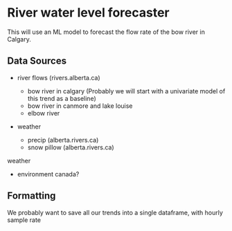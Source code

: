 # River water level forecaster

This will use an ML model to forecast the flow rate of the bow river in Calgary.

## Data Sources

- river flows (rivers.alberta.ca)
  - bow river in calgary (Probably we will start with a univariate model of this trend as a baseline)
  - bow river in canmore and lake louise
  - elbow river

- weather
  - precip (alberta.rivers.ca)
  - snow pillow (alberta.rivers.ca)

weather
  - environment canada?

## Formatting

  We probably want to save all our trends into a single dataframe, with hourly sample rate
